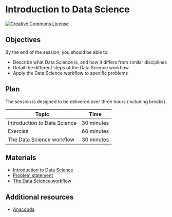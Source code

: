 # Introduction to Data Science

[![Creative Commons License](https://i.creativecommons.org/l/by/4.0/80x15.png)](http://creativecommons.org/licenses/by/4.0/)

## Objectives

By the end of the session, you should be able to:

* Describe what Data Science is, and how it differs from similar disciplines
* Detail the different steps of the Data Science workflow
* Apply the Data Science workflow to specific problems

## Plan

The session is designed to be delivered over three hours (including breaks).

| Topic                        | Time        |
| ---------------------------- | ----------- |
| Introduction to Data Science | 30 minutes  |
| Exercise                     | 60 minutes  |
| The Data Science workflow    | 30 minutes  |

## Materials

* [Introduction to Data Science](slides/01_intro_data_science.pdf)
* [Problem statement](slides/02_exercise.pdf)
* [The Data Science workflow](slides/03_data_science_workflow.pdf)

## Additional resources

* [Anaconda](https://www.anaconda.com/download/)

